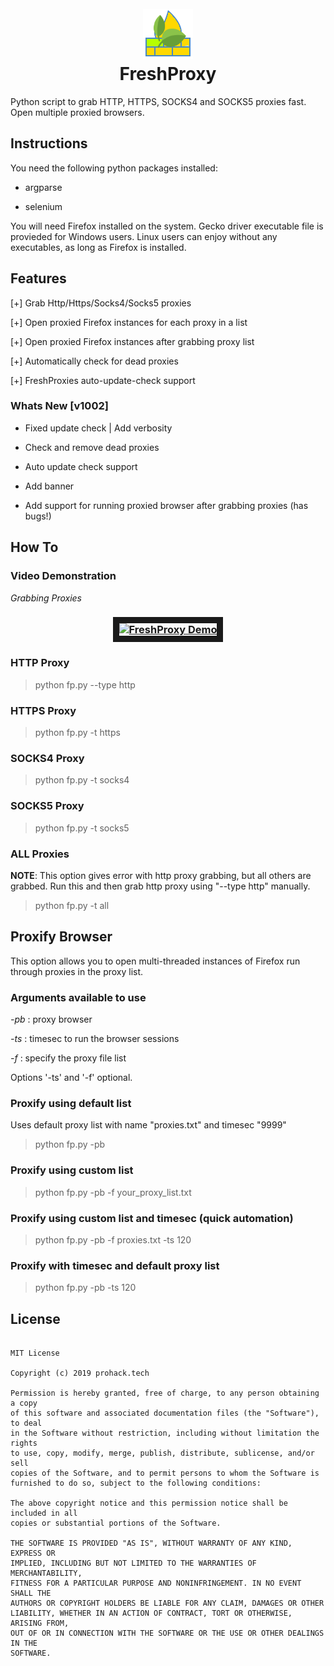 <h1 align="center">
	<br>
	<img src="https://raw.githubusercontent.com/ProHackTech/FreshProxies/master/git_assets/logo.png" alt="FreshProxy Logo">
	<br>
	FreshProxy
</h1>

Python script to grab HTTP, HTTPS, SOCKS4 and SOCKS5 proxies fast. Open multiple proxied browsers.

## Instructions

You need the following python packages installed:

- argparse

- selenium

You will need Firefox installed on the system. Gecko driver executable file is provieded for Windows users. Linux users can enjoy without any executables, as long as Firefox is installed.

## Features

[+] Grab Http/Https/Socks4/Socks5 proxies

[+] Open proxied Firefox instances for each proxy in a list

[+] Open proxied Firefox instances after grabbing proxy list

[+] Automatically check for dead proxies

[+] FreshProxies auto-update-check support

### Whats New [v1002]

- Fixed update check | Add verbosity

- Check and remove dead proxies

- Auto update check support

- Add banner

- Add support for running proxied browser after grabbing proxies (has bugs!)


## How To

### Video Demonstration

*Grabbing Proxies*

<h3 align="center">
	<a href="https://www.youtube.com/watch?v=PlC5wXNXg1A" target="_blank">
		<img src="http://img.youtube.com/vi/PlC5wXNXg1A/0.jpg" alt="FreshProxy Demo" width="480" height="360" border="10" />
	</a>
</h3>

### HTTP Proxy

> python fp.py --type http

### HTTPS Proxy

> python fp.py -t https

### SOCKS4 Proxy

> python fp.py -t socks4

### SOCKS5 Proxy

> python fp.py -t socks5

### ALL Proxies

**NOTE**: This option gives error with http proxy grabbing, but all others are grabbed. Run this and then grab http proxy using "--type http" manually.

> python fp.py -t all

## Proxify Browser

This option allows you to open multi-threaded instances of Firefox run through proxies in the proxy list.

### Arguments available to use

*-pb* : proxy browser

*-ts* : timesec to run the browser sessions

*-f* : specify the proxy file list

Options '-ts' and '-f' optional.

### Proxify using default list

Uses default proxy list with name "proxies.txt" and timesec "9999"

> python fp.py -pb

### Proxify using custom list

> python fp.py -pb -f your_proxy_list.txt

### Proxify using custom list and timesec (quick automation)

> python fp.py -pb -f proxies.txt -ts 120

### Proxify with timesec and default proxy list

> python fp.py -pb -ts 120


## License

```

MIT License

Copyright (c) 2019 prohack.tech

Permission is hereby granted, free of charge, to any person obtaining a copy
of this software and associated documentation files (the "Software"), to deal
in the Software without restriction, including without limitation the rights
to use, copy, modify, merge, publish, distribute, sublicense, and/or sell
copies of the Software, and to permit persons to whom the Software is
furnished to do so, subject to the following conditions:

The above copyright notice and this permission notice shall be included in all
copies or substantial portions of the Software.

THE SOFTWARE IS PROVIDED "AS IS", WITHOUT WARRANTY OF ANY KIND, EXPRESS OR
IMPLIED, INCLUDING BUT NOT LIMITED TO THE WARRANTIES OF MERCHANTABILITY,
FITNESS FOR A PARTICULAR PURPOSE AND NONINFRINGEMENT. IN NO EVENT SHALL THE
AUTHORS OR COPYRIGHT HOLDERS BE LIABLE FOR ANY CLAIM, DAMAGES OR OTHER
LIABILITY, WHETHER IN AN ACTION OF CONTRACT, TORT OR OTHERWISE, ARISING FROM,
OUT OF OR IN CONNECTION WITH THE SOFTWARE OR THE USE OR OTHER DEALINGS IN THE
SOFTWARE.

```

